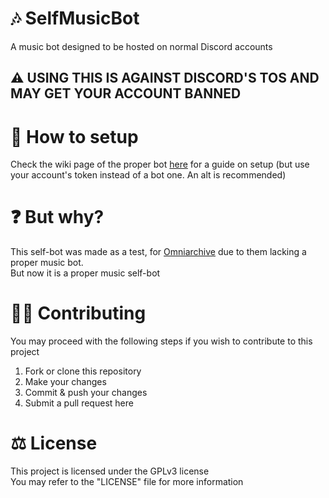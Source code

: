 # 🎶 SelfMusicBot
A music bot designed to be hosted on normal Discord accounts
## ⚠ USING THIS IS AGAINST DISCORD'S TOS AND MAY GET YOUR ACCOUNT BANNED

# 🔧 How to setup
Check the wiki page of the proper bot [here](https://github.com/vlOd2/PYMusicBot/wiki/Setup) for a guide on setup (but use your account's token instead of a bot one. An alt is recommended)

# ❓ But why?
This self-bot was made as a test, for [Omniarchive](https://omniarchive.uk) due to them lacking a proper music bot.<br>
But now it is a proper music self-bot 

# 👨‍💻 Contributing
You may proceed with the following steps if you wish to contribute to this project

1. Fork or clone this repository
2. Make your changes
3. Commit & push your changes
4. Submit a pull request here

# ⚖ License
This project is licensed under the GPLv3 license
<br>
You may refer to the "LICENSE" file for more information

